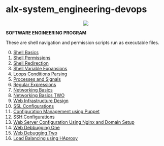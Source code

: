 # alx-system_engineering-devops

<p align="center">
    <img src="https://www.softwebsolutions.com/wp-content/uploads/2021/04/Devops-for-microservices.png">
</p>


**SOFTWARE ENGINEERING PROGRAM**

These are shell navigation and permission scripts run as executable files.

0. [Shell Basics](0x00-shell_basics)
1. [Shell Permissions](0x01-shell_permissions)
2. [Shell Redirection](0x02-shell_redirections)
3. [Shell Variable Expansions](0x03-shell_variables_expansions)
4. [Loops Conditions Parsing](0x04-loops_conditions_and_parsing)
5. [Processes and Signals](0x05-processes_and_signals)
6. [Regular Expressions](0x06-regular_expressions)
7. [Networking Basics](0x07-networking_basics)
8. [Networking Basics TWO](0x08-networking_basics_2)
9. [Web Infrastructure Design](0x09-web_infrastructure_design)
10. [SSL Configurations](0x10-https_ssl)
11. [Configuration Management using Puppet](0x0A-configuration_management)
12. [SSH Configurations](0x0B-ssh)
13. [Web Server Configuration Using Nginx and Domain Setup](0x0C-web_server)
14. [Web Debbugging One](0x0D-web_stack_debugging_0)
15. [Web Debugging Two](0x0E-web_stack_debugging_1)
16. [Load Balancing using HAproxy](0x0F-load_balancer)